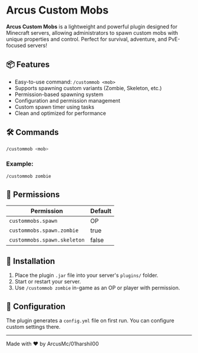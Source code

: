 # Arcus Custom Mobs

**Arcus Custom Mobs** is a lightweight and powerful plugin designed for Minecraft servers, allowing administrators to spawn custom mobs with unique properties and control. Perfect for survival, adventure, and PvE-focused servers!

## 📦 Features

- Easy-to-use command: `/custommob <mob>`
- Supports spawning custom variants (Zombie, Skeleton, etc.)
- Permission-based spawning system
- Configuration and permission management
- Custom spawn timer using tasks
- Clean and optimized for performance

## 🛠 Commands

```bash
/custommob <mob>
```

### Example:

```bash
/custommob zombie
```

## 🔐 Permissions

| Permission                   | Default |
|-----------------------------|---------|
| `custommobs.spawn`          | OP      |
| `custommobs.spawn.zombie`   | true    |
| `custommobs.spawn.skeleton` | false   |

## 🧪 Installation

1. Place the plugin `.jar` file into your server's `plugins/` folder.
2. Start or restart your server.
3. Use `/custommob zombie` in-game as an OP or player with permission.

## 📁 Configuration

The plugin generates a `config.yml` file on first run. You can configure custom settings there.

---

Made with ❤️ by ArcusMc/01harshil00
